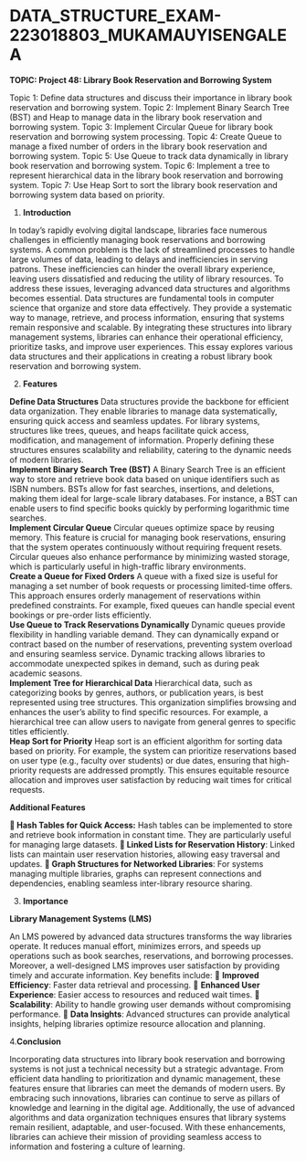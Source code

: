 # DATA_STRUCTURE_EXAM-223018803_MUKAMAUYISENGALEA
**TOPIC: Project 48: Library Book Reservation and Borrowing System**

Topic 1: Define data structures and discuss their importance in library book reservation and borrowing system.
Topic 2: Implement Binary Search Tree (BST) and Heap to manage data in the library book reservation and borrowing system.
Topic 3: Implement Circular Queue for library book reservation and borrowing system processing.
Topic 4: Create Queue to manage a fixed number of orders in the library book reservation and borrowing system.
Topic 5: Use Queue to track data dynamically in library book reservation and borrowing system.
Topic 6: Implement a tree to represent hierarchical data in the library book reservation and borrowing system.
Topic 7: Use Heap Sort to sort the library book reservation and borrowing system data based on priority.




1. **Introduction**

In today’s rapidly evolving digital landscape, libraries face numerous challenges in efficiently managing book reservations and borrowing systems. A common problem is the lack of streamlined processes to handle large volumes of data, leading to delays and inefficiencies in serving patrons. These inefficiencies can hinder the overall library experience, leaving users dissatisfied and reducing the utility of library resources. To address these issues, leveraging advanced data structures and algorithms becomes essential.
Data structures are fundamental tools in computer science that organize and store data effectively. They provide a systematic way to manage, retrieve, and process information, ensuring that systems remain responsive and scalable. By integrating these structures into library management systems, libraries can enhance their operational efficiency, prioritize tasks, and improve user experiences. This essay explores various data structures and their applications in creating a robust library book reservation and borrowing system.

2. **Features**

**Define Data Structures**
Data structures provide the backbone for efficient data organization. They enable libraries to manage data systematically, ensuring quick access and seamless updates. For library systems, structures like trees, queues, and heaps facilitate quick access, modification, and management of information. Properly defining these structures ensures scalability and reliability, catering to the dynamic needs of modern libraries.  
**Implement Binary Search Tree (BST)**
A Binary Search Tree is an efficient way to store and retrieve book data based on unique identifiers such as ISBN numbers. BSTs allow for fast searches, insertions, and deletions, making them ideal for large-scale library databases. For instance, a BST can enable users to find specific books quickly by performing logarithmic time searches.  
**Implement Circular Queue**
Circular queues optimize space by reusing memory. This feature is crucial for managing book reservations, ensuring that the system operates continuously without requiring frequent resets. Circular queues also enhance performance by minimizing wasted storage, which is particularly useful in high-traffic library environments.  
**Create a Queue for Fixed Orders**
A queue with a fixed size is useful for managing a set number of book requests or processing limited-time offers. This approach ensures orderly management of reservations within predefined constraints. For example, fixed queues can handle special event bookings or pre-order lists efficiently.  
**Use Queue to Track Reservations Dynamically**
Dynamic queues provide flexibility in handling variable demand. They can dynamically expand or contract based on the number of reservations, preventing system overload and ensuring seamless service. Dynamic tracking allows libraries to accommodate unexpected spikes in demand, such as during peak academic seasons.  
**Implement Tree for Hierarchical Data**
Hierarchical data, such as categorizing books by genres, authors, or publication years, is best represented using tree structures. This organization simplifies browsing and enhances the user’s ability to find specific resources. For example, a hierarchical tree can allow users to navigate from general genres to specific titles efficiently.  
**Heap Sort for Priority**
Heap sort is an efficient algorithm for sorting data based on priority. For example, the system can prioritize reservations based on user type (e.g., faculty over students) or due dates, ensuring that high-priority requests are addressed promptly. This ensures equitable resource allocation and improves user satisfaction by reducing wait times for critical requests.  

**Additional Features**

**	Hash Tables for Quick Access:** Hash tables can be implemented to store and retrieve book information in constant time. They are particularly useful for managing large datasets.
**	Linked Lists for Reservation History**: Linked lists can maintain user reservation histories, allowing easy traversal and updates.
**	Graph Structures for Networked Libraries**: For systems managing multiple libraries, graphs can represent connections and dependencies, enabling seamless inter-library resource sharing.

3. **Importance**

**Library Management Systems (LMS)**

An LMS powered by advanced data structures transforms the way libraries operate. It reduces manual effort, minimizes errors, and speeds up operations such as book searches, reservations, and borrowing processes. Moreover, a well-designed LMS improves user satisfaction by providing timely and accurate information. Key benefits include:
	**Improved Efficiency**: Faster data retrieval and processing.
	**Enhanced User Experience**: Easier access to resources and reduced wait times.
	**Scalability**: Ability to handle growing user demands without compromising performance.
	**Data Insights**: Advanced structures can provide analytical insights, helping libraries optimize resource allocation and planning.

4.**Conclusion**

Incorporating data structures into library book reservation and borrowing systems is not just a technical necessity but a strategic advantage. From efficient data handling to prioritization and dynamic management, these features ensure that libraries can meet the demands of modern users. By embracing such innovations, libraries can continue to serve as pillars of knowledge and learning in the digital age. Additionally, the use of advanced algorithms and data organization techniques ensures that library systems remain resilient, adaptable, and user-focused. With these enhancements, libraries can achieve their mission of providing seamless access to information and fostering a culture of learning.

